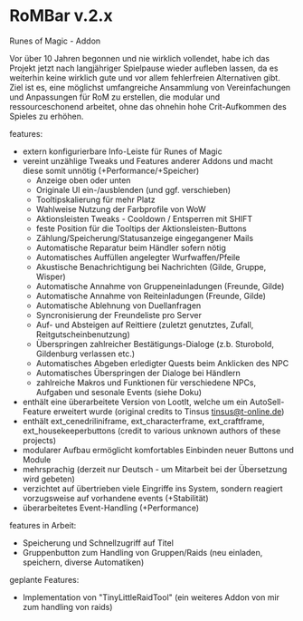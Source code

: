 # RoMBar v.2.x
Runes of Magic - Addon

Vor über 10 Jahren begonnen und nie wirklich vollendet, habe ich das Projekt jetzt nach langjähriger Spielpause wieder aufleben lassen, da es weiterhin keine wirklich gute und vor allem fehlerfreien Alternativen gibt. Ziel ist es, eine möglichst umfangreiche Ansammlung von Vereinfachungen und Anpassungen für RoM zu erstellen, die modular und ressourceschonend arbeitet, ohne das ohnehin hohe Crit-Aufkommen des Spieles zu erhöhen.

features:
* extern konfigurierbare Info-Leiste für Runes of Magic
* vereint unzählige Tweaks und Features anderer Addons und macht diese somit unnötig (+Performance/+Speicher)
  * Anzeige oben oder unten
  * Originale UI ein-/ausblenden (und ggf. verschieben)
  * Tooltipskalierung für mehr Platz
  * Wahlweise Nutzung der Farbprofile von WoW
  * Aktionsleisten Tweaks - Cooldown / Entsperren mit SHIFT
  * feste Position für die Tooltips der Aktionsleisten-Buttons
  * Zählung/Speicherung/Statusanzeige eingegangener Mails
  * Automatische Reparatur beim Händler sofern nötig
  * Automatisches Auffüllen angelegter Wurfwaffen/Pfeile
  * Akustische Benachrichtigung bei Nachrichten (Gilde, Gruppe, Wisper)
  * Automatische Annahme von Gruppeneinladungen (Freunde, Gilde)
  * Automatische Annahme von Reiteinladungen (Freunde, Gilde)
  * Automatische Ablehnung von Duellanfragen
  * Syncronisierung der Freundeliste pro Server
  * Auf- und Absteigen auf Reittiere (zuletzt genutztes, Zufall, Reitgutscheinbenutzung)
  * Überspringen zahlreicher Bestätigungs-Dialoge (z.b. Sturobold, Gildenburg verlassen etc.)
  * Automatisches Abgeben erledigter Quests beim Anklicken des NPC
  * Automatisches Überspringen der Dialoge bei Händlern
  * zahlreiche Makros und Funktionen für verschiedene NPCs, Aufgaben und sesonale Events (siehe Doku)
* enthält eine überarbeitete Version von LootIt, welche um ein AutoSell-Feature erweitert wurde (original credits to Tinsus <tinsus@t-online.de>)
* enthält ext_cenedriliniframe, ext_characterframe, ext_craftframe, ext_housekeeperbuttons (credit to various unknown authors of these projects)
* modularer Aufbau ermöglicht komfortables Einbinden neuer Buttons und Module
* mehrsprachig (derzeit nur Deutsch - um Mitarbeit bei der Übersetzung wird gebeten)
* verzichtet auf übertrieben viele Eingriffe ins System, sondern reagiert vorzugsweise auf vorhandene events (+Stabilität)
* überarbeitetes Event-Handling (+Performance)

features in Arbeit:
  * Speicherung und Schnellzugriff auf Titel
  * Gruppenbutton zum Handling von Gruppen/Raids (neu einladen, speichern, diverse Automatiken)

geplante Features:
  * Implementation von "TinyLittleRaidTool" (ein weiteres Addon von mir zum handling von raids)
